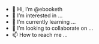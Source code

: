 - 👋 Hi, I’m @ebooketh
- 👀 I’m interested in ...
- 🌱 I’m currently learning ...
- 💞️ I’m looking to collaborate on ...
- 📫 How to reach me ...

<!---
ebooketh/ebooketh is a ✨ special ✨ repository because its `README.md` (this file) appears on your GitHub profile.
You can click the Preview link to take a look at your changes.
--->
